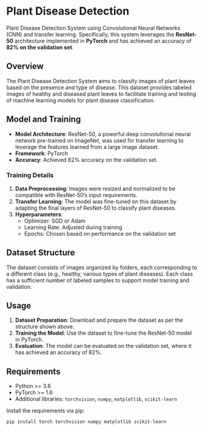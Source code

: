 # Plant Disease Detection 


Plant Disease Detection System using Convolutional Neural Networks (CNN) and transfer learning. Specifically, this system leverages the **ResNet-50** architecture implemented in **PyTorch** and has achieved an accuracy of **82% on the validation set**.

## Overview

The Plant Disease Detection System aims to classify images of plant leaves based on the presence and type of disease. This dataset provides labeled images of healthy and diseased plant leaves to facilitate training and testing of machine learning models for plant disease classification.

## Model and Training

- **Model Architecture**: ResNet-50, a powerful deep convolutional neural network pre-trained on ImageNet, was used for transfer learning to leverage the features learned from a large image dataset.
- **Framework**: PyTorch
- **Accuracy**: Achieved 82% accuracy on the validation set.

### Training Details

1. **Data Preprocessing**: Images were resized and normalized to be compatible with ResNet-50’s input requirements.
2. **Transfer Learning**: The model was fine-tuned on this dataset by adapting the final layers of ResNet-50 to classify plant diseases.
3. **Hyperparameters**:
   - Optimizer: SGD or Adam
   - Learning Rate: Adjusted during training
   - Epochs: Chosen based on performance on the validation set

## Dataset Structure

The dataset consists of images organized by folders, each corresponding to a different class (e.g., healthy, various types of plant diseases). Each class has a sufficient number of labeled samples to support model training and validation.


## Usage

1. **Dataset Preparation**: Download and prepare the dataset as per the structure shown above.
2. **Training the Model**: Use the dataset to fine-tune the ResNet-50 model in PyTorch.
3. **Evaluation**: The model can be evaluated on the validation set, where it has achieved an accuracy of 82%.

## Requirements

- Python >= 3.6
- PyTorch >= 1.6
- Additional libraries: `torchvision`, `numpy`, `matplotlib`, `scikit-learn`

Install the requirements via pip:

```bash
pip install torch torchvision numpy matplotlib scikit-learn


